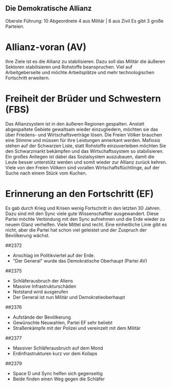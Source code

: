 ## Die Demokratische Allianz

Oberste Führung: 10 Abgeordnete
4 aus Militär | 6 aus Zivil
Es gibt 3 große Parteien.
# Allianz-voran (AV)
Ihre Ziele ist es die Allianz zu stabilisieren. Dazu soll das Militär 
die äußeren Sektoren stabilisieren und Rohstoffe beanspruchen.
Viel auf Arbeitgeberseite und möchte Arbeitsplätze und mehr technologischen 
Fortschritt erweitern.

# Freiheit der Brüder und Schwestern (FBS)
Das Allianzsystem ist in den äußeren Regionen gespalten. Anstatt abgespaltete
Gebiete gewaltsam wieder einzugliedern, möchten sie das über Friedens- und Wirtschaftsverträge 
lösen. Die Freien Völker brauchen eine Stimme und müssen für ihre Leistungen annerkant werden.
Mafiosis stehen auf der Schwarzen Liste, statt Rohstoffe einzuverleiben möchten Sie den 
Schwarzmarkt bekämpfen und das Wirtschaftssystem so stabilisieren.
Ein großes Anliegen ist dabei das Sozialsystem auszubauen, damit die Leute 
besser unterstütz werden und somit wieder zur Allianz zurück kehren. Viele 
von den Freien Völkern sind vorallen Wirtschaftsflüchtlinge, auf der Suche nach 
einem Stück vom Kuchen.

# Erinnerung an den Fortschritt (EF)
Es gab durch Krieg und Krisen wenig Fortschritt in den letzten 30 Jahren.
Dazu sind mit den Sync viele gute Wissenschaftler ausgewandert.
Diese Partei möchte Verbindung mit den Sync aufnehmen und die Erde wieder
zu neuem Glanz verhelfen. Viele Mittel sind recht. Eine einheitliche Linie gibt
es nicht, aber die Partei hat schon viel geleistet und der Zuspruch der Bevölkerung
wächst.


##2372
- Anschlag im Politikviertel auf der Erde. 
- "Der General" wurde das Demokratische Oberhaupt (Partei AV)

##2375
- Schläferausbruch der Aliens
- Massive Infrastrukturschäden
- Notstand wird ausgerufen
- Der General ist nun Militär und Demokratieoberhaupt

##2376
- Aufstände der Bevölkerung 
- Gewünschte Neuwahlen, Partei EF sehr beliebt
- Straßenkämpfe mit der Polizei und vereinzelt mit dem Militär 

##2377
- Massiver Schläferausbruch auf dem Mond
- Erdinfrastrukturen kurz vor dem Kollaps

##2379
- Space D und Sync helfen sich gegenseitig
- Beide finden einen Weg gegen die Schläfer 

